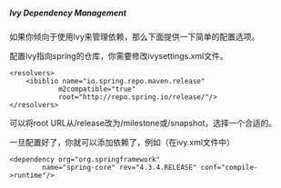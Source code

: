##### Ivy Dependency Management

如果你倾向于使用Ivy来管理依赖，那么下面提供一下简单的配置选项。

配置Ivy指向spring的仓库，你需要修改ivysettings.xml文件。

```
<resolvers>
    <ibiblio name="io.spring.repo.maven.release"
            m2compatible="true"
            root="http://repo.spring.io/release/"/>
</resolvers>
```

可以将root URL从/release改为/milestone或/snapshot，选择一个合适的。

一旦配置好了，你就可以添加依赖了，例如（在ivy.xml文件中）

```
<dependency org="org.springframework"
        name="spring-core" rev="4.3.4.RELEASE" conf="compile->runtime"/>
```